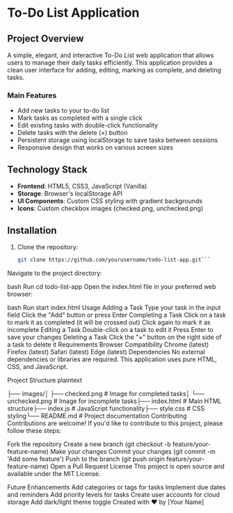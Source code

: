 # To-Do List Application

## Project Overview
A simple, elegant, and interactive To-Do List web application that allows users to manage their daily tasks efficiently. This application provides a clean user interface for adding, editing, marking as complete, and deleting tasks.

### Main Features
- Add new tasks to your to-do list
- Mark tasks as completed with a single click
- Edit existing tasks with double-click functionality
- Delete tasks with the delete (×) button
- Persistent storage using localStorage to save tasks between sessions
- Responsive design that works on various screen sizes

## Technology Stack
- **Frontend**: HTML5, CSS3, JavaScript (Vanilla)
- **Storage**: Browser's localStorage API
- **UI Components**: Custom CSS styling with gradient backgrounds
- **Icons**: Custom checkbox images (checked.png, unchecked.png)

## Installation

1. Clone the repository:
   ```bash
   git clone https://github.com/yourusername/todo-list-app.git```

Navigate to the project directory:

bash
Run
cd todo-list-app
Open the index.html file in your preferred web browser:

bash
Run
start index.html
Usage
Adding a Task
Type your task in the input field
Click the "Add" button or press Enter
Completing a Task
Click on a task to mark it as completed (it will be crossed out)
Click again to mark it as incomplete
Editing a Task
Double-click on a task to edit it
Press Enter to save your changes
Deleting a Task
Click the "×" button on the right side of a task to delete it
Requirements
Browser Compatibility
Chrome (latest)
Firefox (latest)
Safari (latest)
Edge (latest)
Dependencies
No external dependencies or libraries are required. This application uses pure HTML, CSS, and JavaScript.

Project Structure
plaintext

├── images/│   ├── checked.png     # Image for completed tasks│   └── unchecked.png   # Image for incomplete tasks├── index.html          # Main HTML structure├── index.js            # JavaScript functionality├── style.css           # CSS styling└── README.md           # Project documentation
Contributing
Contributions are welcome! If you'd like to contribute to this project, please follow these steps:

Fork the repository
Create a new branch (git checkout -b feature/your-feature-name)
Make your changes
Commit your changes (git commit -m 'Add some feature')
Push to the branch (git push origin feature/your-feature-name)
Open a Pull Request
License
This project is open source and available under the MIT License.

Future Enhancements
Add categories or tags for tasks
Implement due dates and reminders
Add priority levels for tasks
Create user accounts for cloud storage
Add dark/light theme toggle
Created with ❤️ by [Your Name]